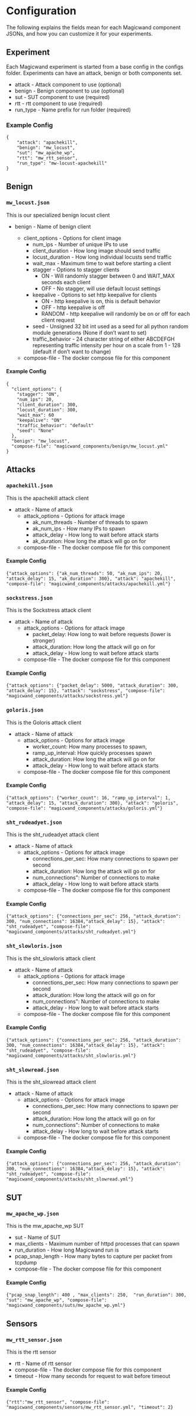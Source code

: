 # Configuration

The following explains the fields mean for each Magicwand component JSONs, and how you can customize it for your experiments.


## Experiment 

Each Magicwand experiment is started from a base config in the configs folder. Experiments can have an attack, benign or both components set.

* attack - Attack component to use (optional)
* benign - Benign component to use (optional)
* sut - SUT component to use (required)
* rtt - rtt component to use (required)
* run_type - Name prefix for run folder (required)


### Example Config

```
{
    "attack": "apachekill",
    "benign": "mw_locust",
    "sut": "mw_apache_wp",
    "rtt": "mw_rtt_sensor",
    "run_type": "mw-locust-apachekill"
}
```

## Benign

### `mw_locust.json`

This is our specialized benign locust client

* benign - Name of benign client
    - client_options - Options for client image
        * num_ips - Number of unique IPs to use
        * client_duration - How long image should send traffic
        * locust_duration - How long individual locusts send traffic
        * wait_max - Maximum time to wait before starting a client
        * stagger - Options to stagger clients
            * ON - Will randomly stagger between 0 and WAIT_MAX seconds each client
            * OFF - No stagger, will use default locust settings
        * keepalive - Options to set http keepalive for clients
            * ON - http keepalive is on, this is default behavior 
            * OFF - http keepalive is off
            * RANDOM - http keepalive will randomly be on or off for each client request
        * seed - Unsigned 32 bit int used as a seed for all python random module generations (None if don’t want to set)
        * traffic_behavior -  24 character string of either ABCDEFGH representing traffic intensity per hour on a scale from 1 - 128  (default if don’t want to change)

   * compose-file - The docker compose file for this component

#### Example Config

``` 
{
  "client_options": {
    "stagger": "ON",
    "num_ips": 20,    
    "client_duration": 300,
    "locust_duration": 300,
    "wait_max": 60              
    "keepalive": "ON"          
    "traffic_behavior": "default"
    "seed": "None"
  },
  "benign": "mw_locust",
  "compose-file": "magicwand_components/benign/mw_locust.yml"
}

```

## Attacks

### `apachekill.json`

This is the apachekill attack client

* attack - Name of attack
    - attack_options - Options for attack image
        * ak_num_threads - Number of threads to spawn
        * ak_num_ips - How many IPs to spawn
        * attack_delay - How long to wait before attack starts
        * ak_duration: How long the attack will go on for
   * compose-file - The docker compose file for this component

#### Example Config

``` 
{"attack_options": {"ak_num_threads": 50, "ak_num_ips": 20, "attack_delay": 15, "ak_duration": 300}, "attack": "apachekill", "compose-file": "magicwand_components/attacks/apachekill.yml"}
```

### `sockstress.json`

This is the Sockstress attack client

* attack - Name of attack
    - attack_options - Options for attack image
        * packet_delay: How long to wait before requests (lower is stronger)
        * attack_duration: How long the attack will go on for 
        * attack_delay - How long to wait before attack starts
   * compose-file - The docker compose file for this component

#### Example Config

``` 
{"attack_options": {"packet_delay": 5000, "attack_duration": 300, "attack_delay": 15}, "attack": "sockstress", "compose-file": "magicwand_components/attacks/sockstress.yml"}
```




### `goloris.json`

This is the Goloris attack client

* attack - Name of attack
    - attack_options - Options for attack image
        * worker_count: How many processes to spawn,
        * ramp_up_interval: How quickly processes spawn
        * attack_duration: How long the attack will go on for
        * attack_delay - How long to wait before attack starts
   * compose-file - The docker compose file for this component

#### Example Config

``` 
{"attack_options": {"worker_count": 16, "ramp_up_interval": 1, "attack_delay": 15, "attack_duration": 300}, "attack": "goloris", "compose-file": "magicwand_components/attacks/goloris.yml"}
```


### `sht_rudeadyet.json`

This is the sht_rudeadyet attack client

* attack - Name of attack
    - attack_options - Options for attack image
        * connections_per_sec: How many connections to spawn per second
        * attack_duration: How long the attack will go on for
        * num_connections": Number of connections to make
        * attack_delay - How long to wait before attack starts
   * compose-file - The docker compose file for this component

#### Example Config

``` 
{"attack_options": {"connections_per_sec": 256, "attack_duration": 300, "num_connections": 16384,"attack_delay": 15}, "attack": "sht_rudeadyet", "compose-file": "magicwand_components/attacks/sht_rudeadyet.yml"}
```


### `sht_slowloris.json`

This is the sht_slowloris attack client

* attack - Name of attack
    - attack_options - Options for attack image
        * connections_per_sec: How many connections to spawn per second
        * attack_duration: How long the attack will go on for
        * num_connections": Number of connections to make
        * attack_delay - How long to wait before attack starts
   * compose-file - The docker compose file for this component

#### Example Config

``` 
{"attack_options": {"connections_per_sec": 256, "attack_duration": 300, "num_connections": 16384,"attack_delay": 15}, "attack": "sht_rudeadyet", "compose-file": "magicwand_components/attacks/sht_slowloris.yml"}
```

### `sht_slowread.json`

This is the sht_slowread attack client

* attack - Name of attack
    - attack_options - Options for attack image
        * connections_per_sec: How many connections to spawn per second
        * attack_duration: How long the attack will go on for
        * num_connections": Number of connections to make
        * attack_delay - How long to wait before attack starts
   * compose-file - The docker compose file for this component

#### Example Config

``` 
{"attack_options": {"connections_per_sec": 256, "attack_duration": 300, "num_connections": 16384,"attack_delay": 15}, "attack": "sht_rudeadyet", "compose-file": "magicwand_components/attacks/sht_slowread.yml"}
```



## SUT

### `mw_apache_wp.json`

This is the mw_apache_wp SUT

* sut - Name of SUT
* max_clients - Maximum number of httpd processes that can spawn
* run_duration - How long Magicwand run is
* pcap_snap_length - How many bytes to capture per packet from tcpdump
* compose-file - The docker compose file for this component

#### Example Config

```
{"pcap_snap_length": 400 , "max_clients": 250,  "run_duration": 300, "sut": "mw_apache_wp", "compose-file": "magicwand_components/suts/mw_apache_wp.yml"}
```


## Sensors


### `mw_rtt_sensor.json`

This is the rtt sensor

* rtt - Name of rtt sensor
* compose-file - The docker compose file for this component
* timeout - How many seconds for request to wait before timeout


#### Example Config

```
{"rtt":"mw_rtt_sensor", "compose-file": "magicwand_components/sensors/mw_rtt_sensor.yml", "timeout": 2}
```
